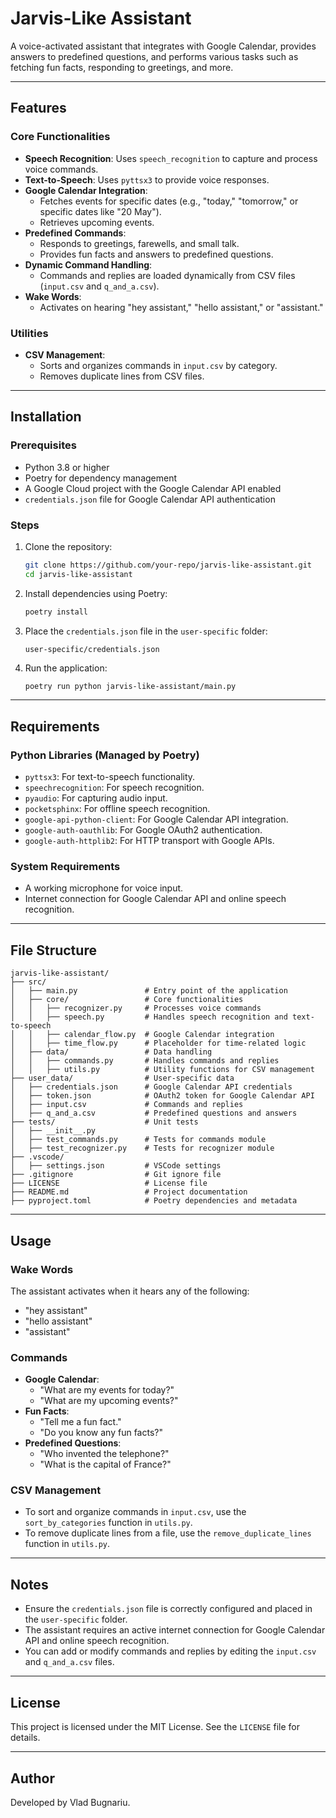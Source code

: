 # Jarvis-Like Assistant

A voice-activated assistant that integrates with Google Calendar, provides answers to predefined questions, and performs various tasks such as fetching fun facts, responding to greetings, and more.

---

## Features

### Core Functionalities

- **Speech Recognition**: Uses `speech_recognition` to capture and process voice commands.
- **Text-to-Speech**: Uses `pyttsx3` to provide voice responses.
- **Google Calendar Integration**:
  - Fetches events for specific dates (e.g., "today," "tomorrow," or specific dates like "20 May").
  - Retrieves upcoming events.
- **Predefined Commands**:
  - Responds to greetings, farewells, and small talk.
  - Provides fun facts and answers to predefined questions.
- **Dynamic Command Handling**:
  - Commands and replies are loaded dynamically from CSV files (`input.csv` and `q_and_a.csv`).
- **Wake Words**:
  - Activates on hearing "hey assistant," "hello assistant," or "assistant."

### Utilities

- **CSV Management**:
  - Sorts and organizes commands in `input.csv` by category.
  - Removes duplicate lines from CSV files.

---

## Installation

### Prerequisites

- Python 3.8 or higher
- Poetry for dependency management
- A Google Cloud project with the Google Calendar API enabled
- `credentials.json` file for Google Calendar API authentication

### Steps

1. Clone the repository:

   ```bash
   git clone https://github.com/your-repo/jarvis-like-assistant.git
   cd jarvis-like-assistant
   ```

2. Install dependencies using Poetry:

   ```bash
   poetry install
   ```

3. Place the `credentials.json` file in the `user-specific` folder:

   ```text
   user-specific/credentials.json
   ```

4. Run the application:

   ```bash
   poetry run python jarvis-like-assistant/main.py
   ```

---

## Requirements

### Python Libraries (Managed by Poetry)

- `pyttsx3`: For text-to-speech functionality.
- `speechrecognition`: For speech recognition.
- `pyaudio`: For capturing audio input.
- `pocketsphinx`: For offline speech recognition.
- `google-api-python-client`: For Google Calendar API integration.
- `google-auth-oauthlib`: For Google OAuth2 authentication.
- `google-auth-httplib2`: For HTTP transport with Google APIs.

### System Requirements

- A working microphone for voice input.
- Internet connection for Google Calendar API and online speech recognition.

---

## File Structure

```text
jarvis-like-assistant/
├── src/
│   ├── main.py               # Entry point of the application
│   ├── core/                 # Core functionalities
│   │   ├── recognizer.py     # Processes voice commands
│   │   ├── speech.py         # Handles speech recognition and text-to-speech
│   │   ├── calendar_flow.py  # Google Calendar integration
│   │   ├── time_flow.py      # Placeholder for time-related logic
│   ├── data/                 # Data handling
│   │   ├── commands.py       # Handles commands and replies
│   │   ├── utils.py          # Utility functions for CSV management
├── user_data/                # User-specific data
│   ├── credentials.json      # Google Calendar API credentials
│   ├── token.json            # OAuth2 token for Google Calendar API
│   ├── input.csv             # Commands and replies
│   ├── q_and_a.csv           # Predefined questions and answers
├── tests/                    # Unit tests
│   ├── __init__.py
│   ├── test_commands.py      # Tests for commands module
│   ├── test_recognizer.py    # Tests for recognizer module
├── .vscode/
│   ├── settings.json         # VSCode settings
├── .gitignore                # Git ignore file
├── LICENSE                   # License file
├── README.md                 # Project documentation
├── pyproject.toml            # Poetry dependencies and metadata
```

---

## Usage

### Wake Words

The assistant activates when it hears any of the following:

- "hey assistant"
- "hello assistant"
- "assistant"

### Commands

- **Google Calendar**:
  - "What are my events for today?"
  - "What are my upcoming events?"
- **Fun Facts**:
  - "Tell me a fun fact."
  - "Do you know any fun facts?"
- **Predefined Questions**:
  - "Who invented the telephone?"
  - "What is the capital of France?"

### CSV Management

- To sort and organize commands in `input.csv`, use the `sort_by_categories` function in `utils.py`.
- To remove duplicate lines from a file, use the `remove_duplicate_lines` function in `utils.py`.

---

## Notes

- Ensure the `credentials.json` file is correctly configured and placed in the `user-specific` folder.
- The assistant requires an active internet connection for Google Calendar API and online speech recognition.
- You can add or modify commands and replies by editing the `input.csv` and `q_and_a.csv` files.

---

## License

This project is licensed under the MIT License. See the `LICENSE` file for details.

---

## Author

Developed by Vlad Bugnariu.
